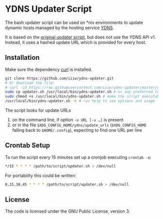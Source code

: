 # YDNS Updater Script

The bash updater script can be used on *nix environments to update dynamic hosts managed by the hosting service [YDNS](https://ydns.io/).

It is based on the [original updater script](https://github.com/ydns/bash-updater), but does not use the YDNS API v1. Instead, it uses a hashed update URL which is provided for every host.

## Installation

Make sure the dependency [curl](http://curl.haxx.se) is installed.

```bash
git clone https://github.com/iiiw/ydns-updater.git
# Or download the file:
# curl -LO https://raw.githubusercontent.com/iiiw/ydns-updater/master/updater.sh
sudo cp updater.sh /usr/local/bin/ydns-updater.sh # or any preferred location in PATH
sudo chmod +x /usr/local/bin/ydns-updater.sh # make the script executable
/usr/local/bin/ydns-updater.sh -h # run help to see options and usage
```

The script looks for update URLs

1. on the command line, if option `-u URL [-u …]` is present
2. or in the file `$XDG_CONFIG_HOME/ydns/update_urls` (`$XDG_CONFIG_HOME` falling back to `$HOME/.config`), expecting to find one URL per line

## Crontab Setup

To run the script every 15 minutes set up a cronjob executing `crontab -e`:

```bash
*/15 * * * * /path/to/script/updater.sh > /dev/null
```

For portability this could be written:

```bash
0,15,30,45 * * * * /path/to/script/updater.sh > /dev/null
```

## License

The code is licensed under the GNU Public License, version 3.
